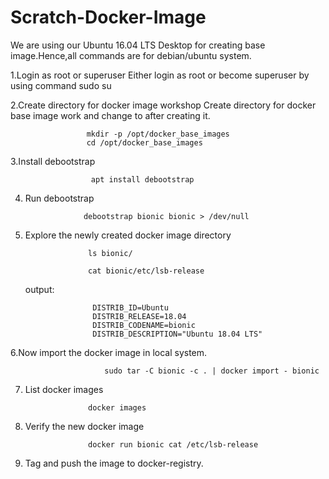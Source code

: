 #  Scratch-Docker-Image

We are using our Ubuntu 16.04 LTS Desktop for creating base image.Hence,all commands are for debian/ubuntu system.

 1.Login as root or superuser
   Either login as root or become superuser by using command sudo su
       
 2.Create directory for docker image workshop
   Create directory for docker base image work and change to after creating it.
       
                     
                     mkdir -p /opt/docker_base_images
                     cd /opt/docker_base_images
                     
  3.Install debootstrap
           
                      apt install debootstrap
                      
  4. Run debootstrap
         
                      debootstrap bionic bionic > /dev/null
                      
                      
  5. Explore the newly created docker image directory
    
                       ls bionic/
                       
                       cat bionic/etc/lsb-release 
     output:
               
                        DISTRIB_ID=Ubuntu
                        DISTRIB_RELEASE=18.04
                        DISTRIB_CODENAME=bionic
                        DISTRIB_DESCRIPTION="Ubuntu 18.04 LTS"
                        
   6.Now import the docker image in local system.
    
    
                         sudo tar -C bionic -c . | docker import - bionic
                         
   7. List docker images
    
                        docker images
                        
   8. Verify the new docker image
    
                        docker run bionic cat /etc/lsb-release
                        
   9. Tag and push the image to docker-registry.
